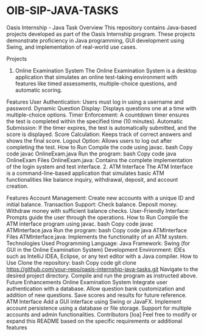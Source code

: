 # OIB-SIP-JAVA-TASKS

Oasis Internship - Java Task
Overview
This repository contains Java-based projects developed as part of the Oasis Internship program. These projects demonstrate proficiency in Java programming, GUI development using Swing, and implementation of real-world use cases.

Projects
1. Online Examination System
The Online Examination System is a desktop application that simulates an online test-taking environment with features like timed assessments, multiple-choice questions, and automatic scoring.

Features
User Authentication: Users must log in using a username and password.
Dynamic Question Display: Displays questions one at a time with multiple-choice options.
Timer Enforcement: A countdown timer ensures the test is completed within the specified time (10 minutes).
Automatic Submission: If the timer expires, the test is automatically submitted, and the score is displayed.
Score Calculation: Keeps track of correct answers and shows the final score.
Logout Option: Allows users to log out after completing the test.
How to Run
Compile the code using javac.
bash
Copy code
javac OnlineExam.java
Run the program:
bash
Copy code
java OnlineExam
Files
OnlineExam.java: Contains the complete implementation of the login system and test interface.
2. ATM Interface
The ATM Interface is a command-line-based application that simulates basic ATM functionalities like balance inquiry, withdrawal, deposit, and account creation.

Features
Account Management: Create new accounts with a unique ID and initial balance.
Transaction Support:
Check balance.
Deposit money.
Withdraw money with sufficient balance checks.
User-Friendly Interface: Prompts guide the user through the operations.
How to Run
Compile the ATM interface program using javac.
bash
Copy code
javac ATMInterface.java
Run the program:
bash
Copy code
java ATMInterface
Files
ATMInterface.java: Implements the functionality of an ATM system.
Technologies Used
Programming Language: Java
Framework: Swing (for GUI in the Online Examination System)
Development Environment: IDEs such as IntelliJ IDEA, Eclipse, or any text editor with a Java compiler.
How to Use
Clone the repository:
bash
Copy code
git clone https://github.com/your-repo/oasis-internship-java-tasks.git
Navigate to the desired project directory.
Compile and run the program as instructed above.
Future Enhancements
Online Examination System
Integrate user authentication with a database.
Allow question bank customization and addition of new questions.
Save scores and results for future reference.
ATM Interface
Add a GUI interface using Swing or JavaFX.
Implement account persistence using a database or file storage.
Support for multiple accounts and admin functionalities.
Contributors
[loa]
Feel free to modify or expand this README based on the specific requirements or additional features
